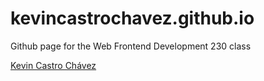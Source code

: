 # kevincastrochavez.github.io
Github page for the Web Frontend Development 230 class

[Kevin Castro Chávez](https://kevincastrochavez.github.io/)
